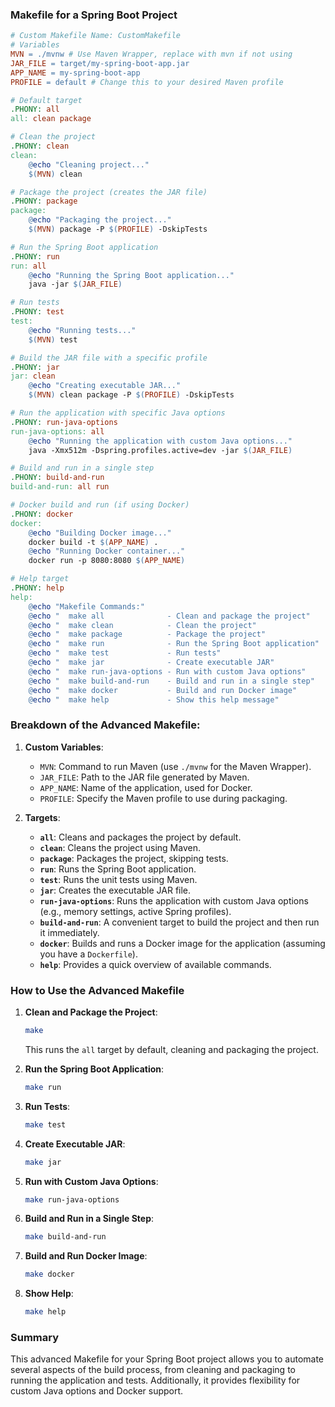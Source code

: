 
### Makefile for a Spring Boot Project

```makefile
# Custom Makefile Name: CustomMakefile
# Variables
MVN = ./mvnw # Use Maven Wrapper, replace with mvn if not using
JAR_FILE = target/my-spring-boot-app.jar
APP_NAME = my-spring-boot-app
PROFILE = default # Change this to your desired Maven profile

# Default target
.PHONY: all
all: clean package

# Clean the project
.PHONY: clean
clean:
	@echo "Cleaning project..."
	$(MVN) clean

# Package the project (creates the JAR file)
.PHONY: package
package:
	@echo "Packaging the project..."
	$(MVN) package -P $(PROFILE) -DskipTests

# Run the Spring Boot application
.PHONY: run
run: all
	@echo "Running the Spring Boot application..."
	java -jar $(JAR_FILE)

# Run tests
.PHONY: test
test:
	@echo "Running tests..."
	$(MVN) test

# Build the JAR file with a specific profile
.PHONY: jar
jar: clean
	@echo "Creating executable JAR..."
	$(MVN) clean package -P $(PROFILE) -DskipTests

# Run the application with specific Java options
.PHONY: run-java-options
run-java-options: all
	@echo "Running the application with custom Java options..."
	java -Xmx512m -Dspring.profiles.active=dev -jar $(JAR_FILE)

# Build and run in a single step
.PHONY: build-and-run
build-and-run: all run

# Docker build and run (if using Docker)
.PHONY: docker
docker:
	@echo "Building Docker image..."
	docker build -t $(APP_NAME) .
	@echo "Running Docker container..."
	docker run -p 8080:8080 $(APP_NAME)

# Help target
.PHONY: help
help:
	@echo "Makefile Commands:"
	@echo "  make all              - Clean and package the project"
	@echo "  make clean            - Clean the project"
	@echo "  make package          - Package the project"
	@echo "  make run              - Run the Spring Boot application"
	@echo "  make test             - Run tests"
	@echo "  make jar              - Create executable JAR"
	@echo "  make run-java-options - Run with custom Java options"
	@echo "  make build-and-run    - Build and run in a single step"
	@echo "  make docker           - Build and run Docker image"
	@echo "  make help             - Show this help message"
```

### Breakdown of the Advanced Makefile:

1. **Custom Variables**:
   - `MVN`: Command to run Maven (use `./mvnw` for the Maven Wrapper).
   - `JAR_FILE`: Path to the JAR file generated by Maven.
   - `APP_NAME`: Name of the application, used for Docker.
   - `PROFILE`: Specify the Maven profile to use during packaging.

2. **Targets**:
   - **`all`**: Cleans and packages the project by default.
   - **`clean`**: Cleans the project using Maven.
   - **`package`**: Packages the project, skipping tests.
   - **`run`**: Runs the Spring Boot application.
   - **`test`**: Runs the unit tests using Maven.
   - **`jar`**: Creates the executable JAR file.
   - **`run-java-options`**: Runs the application with custom Java options (e.g., memory settings, active Spring profiles).
   - **`build-and-run`**: A convenient target to build the project and then run it immediately.
   - **`docker`**: Builds and runs a Docker image for the application (assuming you have a `Dockerfile`).
   - **`help`**: Provides a quick overview of available commands.

### How to Use the Advanced Makefile

1. **Clean and Package the Project**:
   ```bash
   make
   ```
   This runs the `all` target by default, cleaning and packaging the project.

2. **Run the Spring Boot Application**:
   ```bash
   make run
   ```

3. **Run Tests**:
   ```bash
   make test
   ```

4. **Create Executable JAR**:
   ```bash
   make jar
   ```

5. **Run with Custom Java Options**:
   ```bash
   make run-java-options
   ```

6. **Build and Run in a Single Step**:
   ```bash
   make build-and-run
   ```

7. **Build and Run Docker Image**:
   ```bash
   make docker
   ```

8. **Show Help**:
   ```bash
   make help
   ```

### Summary
This advanced Makefile for your Spring Boot project allows you to automate several aspects of the build process, from cleaning and packaging to running the application and tests. Additionally, it provides flexibility for custom Java options and Docker support.
